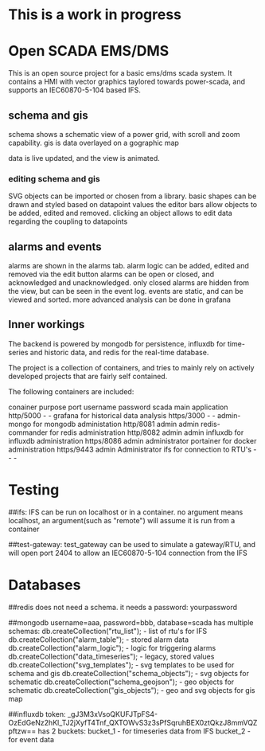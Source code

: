 # This is a work in progress

# Open SCADA EMS/DMS
This is an open source project for a basic ems/dms scada system. It contains a HMI with vector graphics taylored towards power-scada, and supports an IEC60870-5-104 based IFS. 

## schema and gis
schema shows a schematic view of a power grid, with scroll and zoom capability. gis is data overlayed on a gographic map

data is live updated, and the view is animated. 


### editing schema and gis
SVG objects can be imported or chosen from a library. basic shapes can be drawn and styled based on datapoint values
the editor bars allow objects to be added, edited and removed. 
clicking an object allows to edit data regarding the coupling to datapoints

## alarms and events
alarms are shown in the alarms tab. alarm logic can be added, edited and removed via the edit button
alarms can be open or closed, and acknowledged and unacknowledged. only closed alarms are hidden from the view, but can be seen in the event log.
events are static, and can be viewed and sorted. more advanced analysis can be done in grafana 


## Inner workings
The backend is powered by mongodb for persistence, influxdb for time-series and historic data, and redis for the real-time database. 

The project is a collection of containers, and tries to mainly rely on actively developed projects that are fairly self contained.

The following containers are included:

conainer		purpose				port		username	password
scada			main application		http/5000	-		-
grafana			for historical data analysis	https/3000	-		-
admin-mongo 		for mongodb administation 	http/8081	admin		admin
redis-commander 	for redis administration  	http/8082	admin		admin
influxdb 		for influxdb administration	https/8086	admin		administrator
portainer		for docker administration	https/9443	admin		Administrator
ifs			for connection to RTU's		-		-		-


# Testing
##ifs:
IFS can be run on localhost or in a container. no argument means localhost, an argument(such as "remote") will assume it is run from a container

##test-gateway:
test_gateway can be used to simulate a gateway/RTU, and will open port 2404 to allow an IEC60870-5-104 connection from the IFS


# Databases
##redis
  does not need a schema. it needs a password: yourpassword

##mongodb 
  username=aaa, password=bbb, database=scada
  has multiple schemas:
    db.createCollection("rtu_list");		- list of rtu's for IFS
    db.createCollection("alarm_table");		- stored alarm data
    db.createCollection("alarm_logic");		- logic for triggering alarms
    db.createCollection("data_timeseries");	- legacy, stored values
    db.createCollection("svg_templates");	- svg templates to be used for schema and gis
    db.createCollection("schema_objects");	- svg objects for schematic
    db.createCollection("schema_geojson");	- geo objects for schematic
    db.createCollection("gis_objects");		- geo and svg objects for gis map


##influxdb 
  token: _gJ3M3xVsoQKUFJTpFS4-OzEdGeNz2hKl_TJ2jXyfT4Tnf_QXTOWvS3z3sPfSqruhBEX0ztQkzJ8mmVQZpftzw==
  has 2 buckets:
    bucket_1 - for timeseries data from IFS
    bucket_2 - for event data
  
